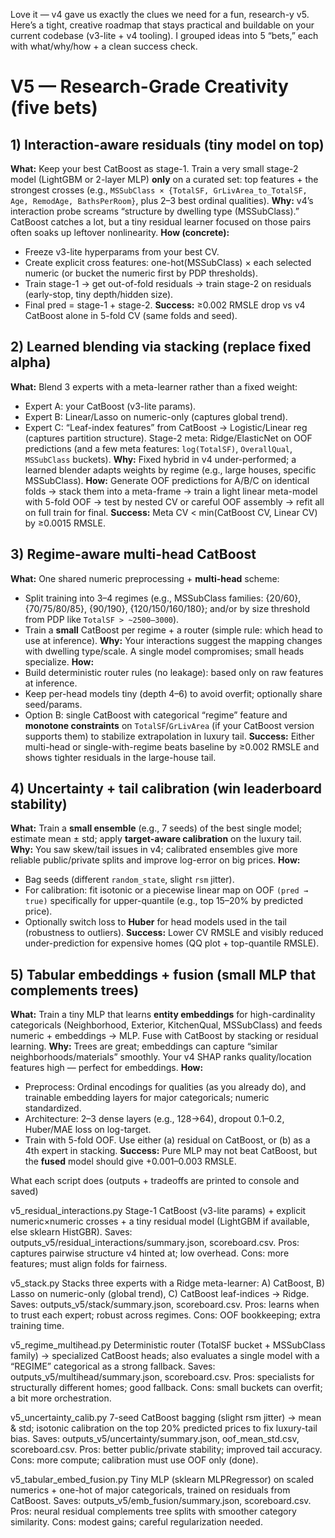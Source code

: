 Love it — v4 gave us exactly the clues we need for a fun, research-y v5. Here’s a tight, creative roadmap that stays practical and buildable on your current codebase (v3-lite + v4 tooling). I grouped ideas into 5 “bets,” each with what/why/how + a clean success check.

# V5 — Research-Grade Creativity (five bets)

## 1) Interaction-aware residuals (tiny model on top)

**What:** Keep your best CatBoost as stage-1. Train a very small stage-2 model (LightGBM or 2-layer MLP) **only** on a curated set: top features + the strongest crosses (e.g., `MSSubClass × {TotalSF, GrLivArea_to_TotalSF, Age, RemodAge, BathsPerRoom}`, plus 2–3 best ordinal qualities).
**Why:** v4’s interaction probe screams “structure by dwelling type (MSSubClass).” CatBoost catches a lot, but a tiny residual learner focused on those pairs often soaks up leftover nonlinearity.
**How (concrete):**

* Freeze v3-lite hyperparams from your best CV.
* Create explicit cross features: one-hot(MSSubClass) × each selected numeric (or bucket the numeric first by PDP thresholds).
* Train stage-1 → get out-of-fold residuals → train stage-2 on residuals (early-stop, tiny depth/hidden size).
* Final pred = stage-1 + stage-2.
  **Success:** ≥0.002 RMSLE drop vs v4 CatBoost alone in 5-fold CV (same folds and seed).

## 2) Learned blending via stacking (replace fixed alpha)

**What:** Blend 3 experts with a meta-learner rather than a fixed weight:

* Expert A: your CatBoost (v3-lite params).
* Expert B: Linear/Lasso on numeric-only (captures global trend).
* Expert C: “Leaf-index features” from CatBoost → Logistic/Linear reg (captures partition structure).
  Stage-2 meta: Ridge/ElasticNet on OOF predictions (and a few meta features: `log(TotalSF)`, `OverallQual`, `MSSubClass` buckets).
  **Why:** Fixed hybrid in v4 under-performed; a learned blender adapts weights by regime (e.g., large houses, specific MSSubClass).
  **How:** Generate OOF predictions for A/B/C on identical folds → stack them into a meta-frame → train a light linear meta-model with 5-fold OOF → test by nested CV or careful OOF assembly → refit all on full train for final.
  **Success:** Meta CV < min(CatBoost CV, Linear CV) by ≥0.0015 RMSLE.

## 3) Regime-aware multi-head CatBoost

**What:** One shared numeric preprocessing + **multi-head** scheme:

* Split training into 3–4 regimes (e.g., MSSubClass families: {20/60}, {70/75/80/85}, {90/190}, {120/150/160/180}; and/or by size threshold from PDP like `TotalSF > ~2500–3000`).
* Train a **small** CatBoost per regime + a router (simple rule: which head to use at inference).
  **Why:** Your interactions suggest the mapping changes with dwelling type/scale. A single model compromises; small heads specialize.
  **How:**
* Build deterministic router rules (no leakage): based only on raw features at inference.
* Keep per-head models tiny (depth 4–6) to avoid overfit; optionally share seed/params.
* Option B: single CatBoost with categorical “regime” feature and **monotone constraints** on `TotalSF`/`GrLivArea` (if your CatBoost version supports them) to stabilize extrapolation in luxury tail.
  **Success:** Either multi-head or single-with-regime beats baseline by ≥0.002 RMSLE and shows tighter residuals in the large-house tail.

## 4) Uncertainty + tail calibration (win leaderboard stability)

**What:** Train a **small ensemble** (e.g., 7 seeds) of the best single model; estimate mean ± std; apply **target-aware calibration** on the luxury tail.
**Why:** You saw skew/tail issues in v4; calibrated ensembles give more reliable public/private splits and improve log-error on big prices.
**How:**

* Bag seeds (different `random_state`, slight `rsm` jitter).
* For calibration: fit isotonic or a piecewise linear map on OOF `(pred → true)` specifically for upper-quantile (e.g., top 15–20% by predicted price).
* Optionally switch loss to **Huber** for head models used in the tail (robustness to outliers).
  **Success:** Lower CV RMSLE and visibly reduced under-prediction for expensive homes (QQ plot + top-quantile RMSLE).

## 5) Tabular embeddings + fusion (small MLP that complements trees)

**What:** Train a tiny MLP that learns **entity embeddings** for high-cardinality categoricals (Neighborhood, Exterior, KitchenQual, MSSubClass) and feeds numeric + embeddings → MLP. Fuse with CatBoost by stacking or residual learning.
**Why:** Trees are great; embeddings can capture “similar neighborhoods/materials” smoothly. Your v4 SHAP ranks quality/location features high — perfect for embeddings.
**How:**

* Preprocess: Ordinal encodings for qualities (as you already do), and trainable embedding layers for major categoricals; numeric standardized.
* Architecture: 2–3 dense layers (e.g., 128→64), dropout 0.1–0.2, Huber/MAE loss on log-target.
* Train with 5-fold OOF. Use either (a) residual on CatBoost, or (b) as a 4th expert in stacking.
  **Success:** Pure MLP may not beat CatBoost, but the **fused** model should give +0.001–0.003 RMSLE.



What each script does (outputs + tradeoffs are printed to console and saved)

v5_residual_interactions.py
Stage-1 CatBoost (v3-lite params) + explicit numeric×numeric crosses + a tiny residual model (LightGBM if available, else sklearn HistGBR).
Saves: outputs_v5/residual_interactions/summary.json, scoreboard.csv.
Pros: captures pairwise structure v4 hinted at; low overhead.
Cons: more features; must align folds for fairness.

v5_stack.py
Stacks three experts with a Ridge meta-learner:
A) CatBoost, B) Lasso on numeric-only (global trend), C) CatBoost leaf-indices → Ridge.
Saves: outputs_v5/stack/summary.json, scoreboard.csv.
Pros: learns when to trust each expert; robust across regimes.
Cons: OOF bookkeeping; extra training time.

v5_regime_multihead.py
Deterministic router (TotalSF bucket + MSSubClass family) → specialized CatBoost heads; also evaluates a single model with a “REGIME” categorical as a strong fallback.
Saves: outputs_v5/multihead/summary.json, scoreboard.csv.
Pros: specialists for structurally different homes; good fallback.
Cons: small buckets can overfit; a bit more orchestration.

v5_uncertainty_calib.py
7-seed CatBoost bagging (slight rsm jitter) → mean & std; isotonic calibration on the top 20% predicted prices to fix luxury-tail bias.
Saves: outputs_v5/uncertainty/summary.json, oof_mean_std.csv, scoreboard.csv.
Pros: better public/private stability; improved tail accuracy.
Cons: more compute; calibration must use OOF only (done).

v5_tabular_embed_fusion.py
Tiny MLP (sklearn MLPRegressor) on scaled numerics + one-hot of major categoricals, trained on residuals from CatBoost.
Saves: outputs_v5/emb_fusion/summary.json, scoreboard.csv.
Pros: neural residual complements tree splits with smoother category similarity.
Cons: modest gains; careful regularization needed.